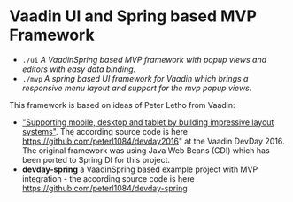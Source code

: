 # Vaadin UI and Spring based MVP Framework

* `./ui` *A VaadinSpring based MVP framework with popup views and editors with easy data binding.* 
* `./mvp` *A spring based UI framework for Vaadin which brings a responsive menu layout and support for the mvp popup views.* 

This framework is based on ideas of Peter Letho from Vaadin:
* ["Supporting mobile, desktop and tablet by building impressive layout systems"](https://www.youtube.com/watch?v=zKJ7tkLS8XE). The according source code is here https://github.com/peterl1084/devday2016" at the Vaadin DevDay 2016. The original framework was using Java Web Beans (CDI) which has been ported to Spring DI for this project.
* **devday-spring** a VaadinSpring based example project with MVP integration - the according source code is here https://github.com/peterl1084/devday-spring


